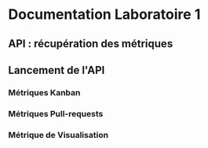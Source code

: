 # Documentation Laboratoire 1

## API : récupération des métriques
## Lancement de l'API

### Métriques Kanban

### Métriques Pull-requests

### Métrique de Visualisation
